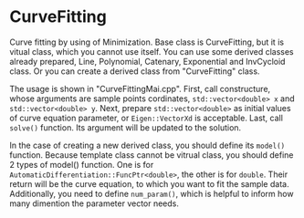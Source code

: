 # CurveFitting
Curve fitting by using of Minimization.
Base class is CurveFitting, but it is vitual class, which you cannot use itself. 
You can use some derived classes already prepared, Line, Polynomial, Catenary, Exponential and InvCycloid class.
Or you can create a derived class from "CurveFitting" class.

The usage is shown in "CurveFittingMai.cpp".
First, call constructure, whose arguments are sample points cordinates, `std::vector<double> x` and `std::vector<double> y`. 
Next, prepare `std::vector<double>` as initial values of curve equation parameter, or `Eigen::VectorXd` is acceptable.
Last, call `solve()` function. Its argument will be updated to the solution.

In the case of creating a new derived class, you should define its `model()` function.
Because template class cannot be vitrual class, you should define 2 types of model() function.
One is for `AutomaticDifferentiation::FuncPtr<double>`, the other is for `double`.
Their return will be the curve equation, to which you want to fit the sample data.
Additionally, you need to define `num_param()`, 
which is helpful to inform how many dimention the parameter vector needs.
